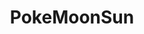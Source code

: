 ---
title: PokeMoonSun
crosslinks:
- pokemon
- pokemontrades
- powersaves3ds
- PokemonPlaza
- CasualPokemonTrades
- Pokemongiveaway
- stunfisk
- PokemonCreate
- FestivalPlaza
- easymons
- BreedingDittos
- SVExchange
- ShinyPokemon
- 3DS
- 3dshacks
- PokemonLeague3DS
- letsplay
- PokemonQRCodes
- PokemonBattleTree
---